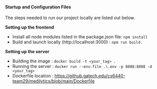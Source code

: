 #### Startup and Configuration Files

The steps needed to run our project locally are listed out below.

**Setting up the frontend**
- Install all node modules listed in the package.json file: `npm install`
- Build and launch locally (http://localhost:3000) : `npm run build.`


**Setting up the server**
- Building the image : `docker build -t <your_tag> .`
- Running the server : `docker run --env-file .\.env -p 8088:8088 -d <your_tag>`
- Dockerfile location : https://github.gatech.edu/cs6440-team29/medilytics/blob/main/Dockerfile
